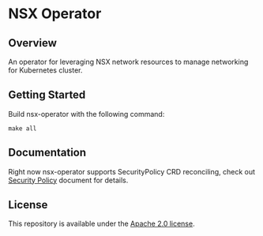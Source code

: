 # NSX Operator

## Overview

An operator for leveraging NSX network resources to manage networking for Kubernetes cluster.

## Getting Started

Build nsx-operator with the following command:

```
make all
```

## Documentation

Right now nsx-operator supports SecurityPolicy CRD reconciling, check out
[Security Policy](docs/security-policy.md) document for details.

## License

This repository is available under the [Apache 2.0 license](LICENSE).
